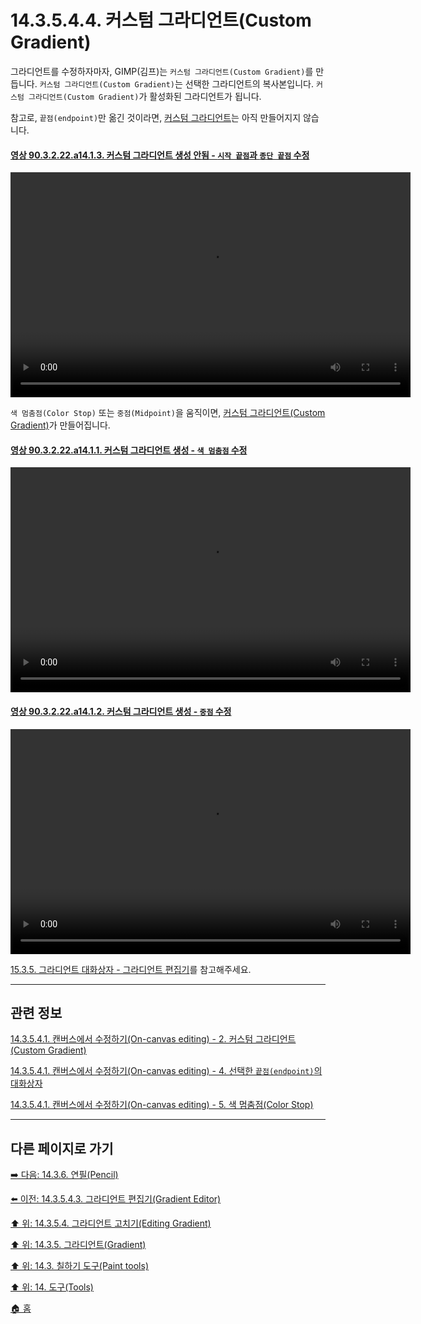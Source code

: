 # 14.3.5.4.4. 커스텀 그라디언트(Custom Gradient)

그라디언트를 수정하자마자, GIMP(김프)는 `커스텀 그라디언트(Custom Gradient)`를 만듭니다. `커스텀 그라디언트(Custom Gradient)`는 선택한 그라디언트의 복사본입니다. `커스텀 그라디언트(Custom Gradient)`가 활성화된 그라디언트가 됩니다.

참고로, `끝점(endpoint)`만 옮긴 것이라면, [커스텀 그라디언트](./14-03-05-04-04-custom_gradient.md)는 아직 만들어지지 않습니다.

<a id="90-03-02-22-a14-01-03"></a>

#### [영상 90.3.2.22.a14.1.3. 커스텀 그라디언트 생성 안됨 - `시작 끝점`과 `종단 끝점` 수정](./90-03-02-22-gradient.md#90-03-02-22-a14-01-03)
<video controls="controls" width="640" height="360" src="https://github.com/wonder13662/gimp/assets/15767104/cc07c623-8686-4afa-9bfe-0342f3ed4098"></video>

`색 멈춤점(Color Stop)` 또는 `중점(Midpoint)`을 움직이면, [커스텀 그라디언트(Custom Gradient)](./14-03-05-04-04-custom_gradient.md)가 만들어집니다.

<a id="90-03-02-22-a14-01-01"></a>

#### [영상 90.3.2.22.a14.1.1. 커스텀 그라디언트 생성 - `색 멈춤점` 수정](./90-03-02-22-gradient.md#90-03-02-22-a14-01-01)
<video controls="controls" width="640" height="360" src="https://github.com/wonder13662/gimp/assets/15767104/a28be398-a9c0-4e99-befe-94a6313bef55"></video>

<a id="90-03-02-22-a14-01-02"></a>

#### [영상 90.3.2.22.a14.1.2. 커스텀 그라디언트 생성 - `중점` 수정](./90-03-02-22-gradient.md#90-03-02-22-a14-01-02)
<video controls="controls" width="640" height="360" src="https://github.com/wonder13662/gimp/assets/15767104/fd569ccf-a972-422a-9aaf-43ed4a8ae37d"></video>

[15.3.5. 그라디언트 대화상자 - 그라디언트 편집기](./15-03-05-00-gradient_dialog.md)를 참고해주세요.

***

## 관련 정보
[14.3.5.4.1. 캔버스에서 수정하기(On-canvas editing) - 2. 커스텀 그라디언트(Custom Gradient)](./14-03-05-04-01-on_canvas_editing.md#14-03-05-04-01-s2)

[14.3.5.4.1. 캔버스에서 수정하기(On-canvas editing) - 4. 선택한 `끝점(endpoint)`의 대화상자](./14-03-05-04-01-on_canvas_editing.md#14-03-05-04-01-s4)

[14.3.5.4.1. 캔버스에서 수정하기(On-canvas editing) - 5. 색 멈춤점(Color Stop)](./14-03-05-04-01-on_canvas_editing.md#14-03-05-04-01-s5)

***

## 다른 페이지로 가기

[➡️ 다음: 14.3.6. 연필(Pencil)](./14-03-06-00-pencil.md)

[⬅️ 이전: 14.3.5.4.3. 그라디언트 편집기(Gradient Editor)](./14-03-05-04-03-gradient_editor.md)

[⬆️ 위: 14.3.5.4. 그라디언트 고치기(Editing Gradient)](./14-03-05-04-00-editing_gradient.md)

[⬆️ 위: 14.3.5. 그라디언트(Gradient)](./14-03-05-00-gradient.md)

[⬆️ 위: 14.3. 칠하기 도구(Paint tools)](./14-03-00-paint_tools.md)

[⬆️ 위: 14. 도구(Tools)](./14-00-tools.md)

[🏠 홈](./00-home.md)
